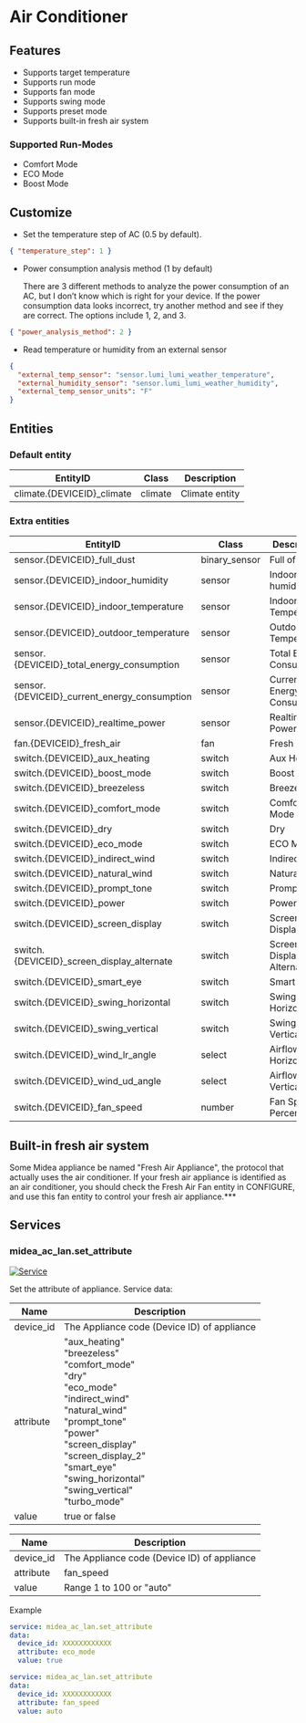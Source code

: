 # Air Conditioner

## Features

- Supports target temperature
- Supports run mode
- Supports fan mode
- Supports swing mode
- Supports preset mode
- Supports built-in fresh air system

### Supported Run-Modes

- Comfort Mode
- ECO Mode
- Boost Mode

## Customize

- Set the temperature step of AC (0.5 by default).

```json
{ "temperature_step": 1 }
```

- Power consumption analysis method (1 by default)

  There are 3 different methods to analyze the power consumption of an AC, but I don’t know which is right for your device.
  If the power consumption data looks incorrect, try another method and see if they are correct.
  The options include 1, 2, and 3.

```json
{ "power_analysis_method": 2 }
```

- Read temperature or humidity from an external sensor

```json
{
  "external_temp_sensor": "sensor.lumi_lumi_weather_temperature",
  "external_humidity_sensor": "sensor.lumi_lumi_weather_humidity",
  "external_temp_sensor_units": "F"
}
```

## Entities

### Default entity

| EntityID                    | Class   | Description    |
| --------------------------- | ------- | -------------- |
| climate.{DEVICEID}\_climate | climate | Climate entity |

### Extra entities

| EntityID                                      | Class         | Description                |
| --------------------------------------------- | ------------- | -------------------------- |
| sensor.{DEVICEID}\_full_dust                  | binary_sensor | Full of Dust               |
| sensor.{DEVICEID}\_indoor_humidity            | sensor        | Indoor humidity            |
| sensor.{DEVICEID}\_indoor_temperature         | sensor        | Indoor Temperature         |
| sensor.{DEVICEID}\_outdoor_temperature        | sensor        | Outdoor Temperature        |
| sensor.{DEVICEID}\_total_energy_consumption   | sensor        | Total Energy Consumption   |
| sensor.{DEVICEID}\_current_energy_consumption | sensor        | Current Energy Consumption |
| sensor.{DEVICEID}\_realtime_power             | sensor        | Realtime Power             |
| fan.{DEVICEID}\_fresh_air                     | fan           | Fresh Air Fan              |
| switch.{DEVICEID}\_aux_heating                | switch        | Aux Heating                |
| switch.{DEVICEID}\_boost_mode                 | switch        | Boost Mode                 |
| switch.{DEVICEID}\_breezeless                 | switch        | Breezeless                 |
| switch.{DEVICEID}\_comfort_mode               | switch        | Comfort Mode               |
| switch.{DEVICEID}\_dry                        | switch        | Dry                        |
| switch.{DEVICEID}\_eco_mode                   | switch        | ECO Mode                   |
| switch.{DEVICEID}\_indirect_wind              | switch        | Indirect Wind              |
| switch.{DEVICEID}\_natural_wind               | switch        | Natural Wind               |
| switch.{DEVICEID}\_prompt_tone                | switch        | Prompt Tone                |
| switch.{DEVICEID}\_power                      | switch        | Power                      |
| switch.{DEVICEID}\_screen_display             | switch        | Screen Display             |
| switch.{DEVICEID}\_screen_display_alternate   | switch        | Screen Display Alternate   |
| switch.{DEVICEID}\_smart_eye                  | switch        | Smart Eye                  |
| switch.{DEVICEID}\_swing_horizontal           | switch        | Swing Horizontal           |
| switch.{DEVICEID}\_swing_vertical             | switch        | Swing Vertical             |
| switch.{DEVICEID}\_wind_lr_angle              | select        | Airflow Horizontal         |
| switch.{DEVICEID}\_wind_ud_angle              | select        | Airflow Vertical           |
| switch.{DEVICEID}\_fan_speed                  | number        | Fan Speed Percent          |

## Built-in fresh air system

Some Midea appliance be named "Fresh Air Appliance", the protocol that actually uses the air conditioner. If your fresh air appliance is identified as an air conditioner, you should check the Fresh Air Fan entity in CONFIGURE, and use this fan entity to control your fresh air appliance.\*\*\*

## Services

### midea_ac_lan.set_attribute

[![Service](https://my.home-assistant.io/badges/developer_call_service.svg)](https://my.home-assistant.io/redirect/developer_call_service/?service=midea_ac_lan.set_attribute)

Set the attribute of appliance. Service data:

| Name      | Description                                                                                                                                                                                                                                                              |
| --------- | ------------------------------------------------------------------------------------------------------------------------------------------------------------------------------------------------------------------------------------------------------------------------ |
| device_id | The Appliance code (Device ID) of appliance                                                                                                                                                                                                                              |
| attribute | "aux_heating"<br/>"breezeless"<br/>"comfort_mode"<br/>"dry"<br/>"eco_mode"<br/>"indirect_wind"<br/>"natural_wind"<br/>"prompt_tone"<br/>"power"<br/>"screen_display"<br/>"screen_display_2"<br/>"smart_eye"<br/>"swing_horizontal"<br/>"swing_vertical"<br/>"turbo_mode" |
| value     | true or false                                                                                                                                                                                                                                                            |

| Name      | Description                                 |
| --------- | ------------------------------------------- |
| device_id | The Appliance code (Device ID) of appliance |
| attribute | fan_speed                                   |
| value     | Range 1 to 100 or "auto"                    |

Example

```yaml
service: midea_ac_lan.set_attribute
data:
  device_id: XXXXXXXXXXXX
  attribute: eco_mode
  value: true
```

```yaml
service: midea_ac_lan.set_attribute
data:
  device_id: XXXXXXXXXXXX
  attribute: fan_speed
  value: auto
```
